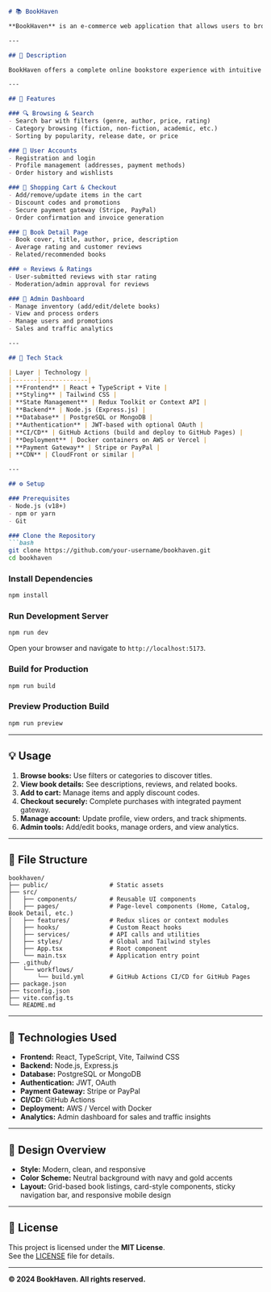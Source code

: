 ```markdown
# 📚 BookHaven

**BookHaven** is an e-commerce web application that allows users to browse, search, and purchase books online. It provides personalized recommendations, user accounts, secure checkout, and an admin dashboard for inventory and order management.

---

## 📝 Description

BookHaven offers a complete online bookstore experience with intuitive browsing, advanced filtering, user reviews, and a secure checkout system. It’s built with a modern frontend (React + TypeScript + Vite + Tailwind CSS) and a Node.js backend, designed for scalability and responsive performance.

---

## 🚀 Features

### 🔍 Browsing & Search
- Search bar with filters (genre, author, price, rating)
- Category browsing (fiction, non-fiction, academic, etc.)
- Sorting by popularity, release date, or price

### 👤 User Accounts
- Registration and login
- Profile management (addresses, payment methods)
- Order history and wishlists

### 🛒 Shopping Cart & Checkout
- Add/remove/update items in the cart
- Discount codes and promotions
- Secure payment gateway (Stripe, PayPal)
- Order confirmation and invoice generation

### 📖 Book Detail Page
- Book cover, title, author, price, description
- Average rating and customer reviews
- Related/recommended books

### ⭐ Reviews & Ratings
- User-submitted reviews with star rating
- Moderation/admin approval for reviews

### 🧭 Admin Dashboard
- Manage inventory (add/edit/delete books)
- View and process orders
- Manage users and promotions
- Sales and traffic analytics

---

## 🧱 Tech Stack

| Layer | Technology |
|-------|-------------|
| **Frontend** | React + TypeScript + Vite |
| **Styling** | Tailwind CSS |
| **State Management** | Redux Toolkit or Context API |
| **Backend** | Node.js (Express.js) |
| **Database** | PostgreSQL or MongoDB |
| **Authentication** | JWT-based with optional OAuth |
| **CI/CD** | GitHub Actions (build and deploy to GitHub Pages) |
| **Deployment** | Docker containers on AWS or Vercel |
| **Payment Gateway** | Stripe or PayPal |
| **CDN** | CloudFront or similar |

---

## ⚙️ Setup

### Prerequisites
- Node.js (v18+)
- npm or yarn
- Git

### Clone the Repository
```bash
git clone https://github.com/your-username/bookhaven.git
cd bookhaven
```

### Install Dependencies
```bash
npm install
```

### Run Development Server
```bash
npm run dev
```
Open your browser and navigate to `http://localhost:5173`.

### Build for Production
```bash
npm run build
```

### Preview Production Build
```bash
npm run preview
```

---

## 💡 Usage

1. **Browse books:** Use filters or categories to discover titles.
2. **View book details:** See descriptions, reviews, and related books.
3. **Add to cart:** Manage items and apply discount codes.
4. **Checkout securely:** Complete purchases with integrated payment gateway.
5. **Manage account:** Update profile, view orders, and track shipments.
6. **Admin tools:** Add/edit books, manage orders, and view analytics.

---

## 📂 File Structure

```
bookhaven/
├── public/                 # Static assets
├── src/
│   ├── components/         # Reusable UI components
│   ├── pages/              # Page-level components (Home, Catalog, Book Detail, etc.)
│   ├── features/           # Redux slices or context modules
│   ├── hooks/              # Custom React hooks
│   ├── services/           # API calls and utilities
│   ├── styles/             # Global and Tailwind styles
│   ├── App.tsx             # Root component
│   └── main.tsx            # Application entry point
├── .github/
│   └── workflows/
│       └── build.yml       # GitHub Actions CI/CD for GitHub Pages
├── package.json
├── tsconfig.json
├── vite.config.ts
└── README.md
```

---

## 🧰 Technologies Used

- **Frontend:** React, TypeScript, Vite, Tailwind CSS  
- **Backend:** Node.js, Express.js  
- **Database:** PostgreSQL or MongoDB  
- **Authentication:** JWT, OAuth  
- **Payment Gateway:** Stripe or PayPal  
- **CI/CD:** GitHub Actions  
- **Deployment:** AWS / Vercel with Docker  
- **Analytics:** Admin dashboard for sales and traffic insights  

---

## 🎨 Design Overview

- **Style:** Modern, clean, and responsive  
- **Color Scheme:** Neutral background with navy and gold accents  
- **Layout:** Grid-based book listings, card-style components, sticky navigation bar, and responsive mobile design  

---

## 📄 License

This project is licensed under the **MIT License**.  
See the [LICENSE](LICENSE) file for details.

---

**© 2024 BookHaven. All rights reserved.**
```